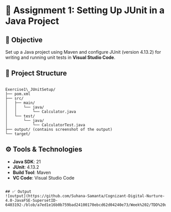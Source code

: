 
# 📘 Assignment 1: Setting Up JUnit in a Java Project

## 📌 Objective
Set up a Java project using Maven and configure JUnit (version 4.13.2) for writing and running unit tests in **Visual Studio Code**.

## 📁 Project Structure
```

Exercise1\_JUnitSetup/
├── pom.xml
├── src/
│   ├── main/
│   │   └── java/
│   │       └── Calculator.java
│   └── test/
│       └── java/
│           └── CalculatorTest.java
├── output/ (contains screenshot of the output)
└── target/ 

````

## ⚙️ Tools & Technologies
- **Java SDK**: 21  
- **JUnit**: 4.13.2  
- **Build Tool**: Maven  
- **VC Code**: Visual Studio Code  


````

## ✅ Output
![output](https://github.com/Suhana-Samanta/Cognizant-Digital-Nurture-4.0-JavaFSE-SupersetID-6403192-/blob/a7ed1e16b0b759bad24100170ebcd62d04240e73/Week%202/TDD%20using%20JUnit5%20%26%20Mockito/JUnit%20Exercise%201(Setting%20Up%20JUnit)/output/output.png)





